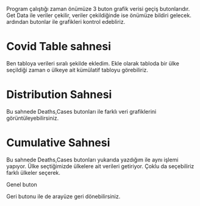 Program çalıştığı zaman önümüze 3 buton grafik verisi geçiş butonlarıdır.
Get Data ile veriler çekilir, veriler çekildiğinde ise önümüze bildiri gelecek.
ardından butonlar ile grafikleri kontrol edebliriz.

<h1>Covid Table sahnesi</h1>

Ben tabloya verileri sıralı şekilde ekledim.
Ekle olarak tabloda bir ülke seçildiği zaman o ülkeye ait kümülatif tabloyu görebiliriz.

<h1>Distribution Sahnesi</h1>

Bu sahnede Deaths,Cases butonları ile farklı veri grafiklerini görüntüleyebilirsiniz.

<h1>Cumulative Sahnesi</h1>

Bu sahnede Deaths,Cases butonları yukarıda yazdığım ile aynı işlemi yapıyor.
Ülke seçtiğimizde ülkelere ait verileri getiriyor.
Çoklu da seçebiliriz farklı ülkeler seçerek.


Genel buton

Geri butonu ile de arayüze geri dönebilirsiniz.
